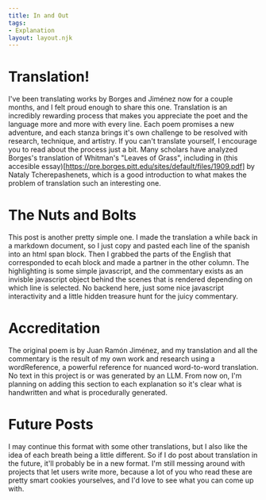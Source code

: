 ```yaml
---
title: In and Out
tags:
- Explanation
layout: layout.njk
---
```


# Translation!

I've been translating works by Borges and Jiménez now for a couple months, and I felt proud enough to share this one. Translation is an incredibly rewarding process that makes you appreciate the poet and the language more and more with every line. Each poem promises a new adventure, and each stanza brings it's own challenge to be resolved with research, technique, and artistry. If you can't translate yourself, I encourage you to read about the process just a bit. Many scholars have analyzed Borges's translation of Whitman's "Leaves of Grass", including in (this accesible essay)[https://pre.borges.pitt.edu/sites/default/files/1909.pdf] by Nataly Tcherepashenets, which is a good introduction to what makes the problem of translation such an interesting one.

# The Nuts and Bolts

This post is another pretty simple one. I made the translation a while back in a markdown document, so I just copy and pasted each line of the spanish into an html span block. Then I grabbed the parts of the English that corresponded to ecah block and made a partner in the other column. The highlighting is some simple javascript, and the commentary exists as an invisble javascript object behind the scenes that is rendered depending on which line is selected. No backend here, just some nice javascript interactivity and a little hidden treasure hunt for the juicy commentary.

# Accreditation

The original poem is by Juan Ramón Jiménez, and my translation and all the commentary is the result of my own work and research using a wordReference, a powerful reference for nuanced word-to-word translation. No text in this project is or was generated by an LLM. From now on, I'm planning on adding this section to each explanation so it's clear what is handwritten and what is procedurally generated.

# Future Posts

I may continue this format with some other translations, but I also like the idea of each breath being a little different. So if I do post about translation in the future, it'll probably be in a new format. I'm still messing around with projects that let users write more, because a lot of you who read these are pretty smart cookies yourselves, and I'd love to see what you can come up with.